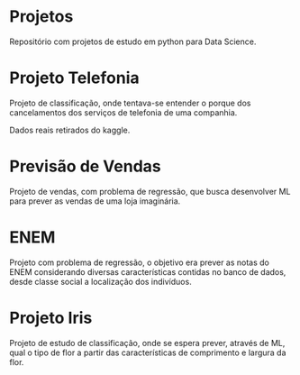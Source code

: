 # Projetos

Repositório com projetos de estudo em python para Data Science.


# Projeto Telefonia

Projeto de classificação, onde tentava-se entender o porque dos cancelamentos dos serviços de telefonia de uma companhia.

Dados reais retirados do kaggle.


# Previsão de Vendas

Projeto de vendas, com problema de regressão, que busca desenvolver ML para prever as vendas de uma loja imaginária.


# ENEM

Projeto com problema de regressão, o objetivo era prever as notas do ENEM considerando diversas características contidas no banco de dados, desde classe social a localização dos indivíduos.

# Projeto Iris

Projeto de estudo de classificação, onde se espera prever, através de ML, qual o tipo de flor a partir das características de comprimento e largura da flor.
